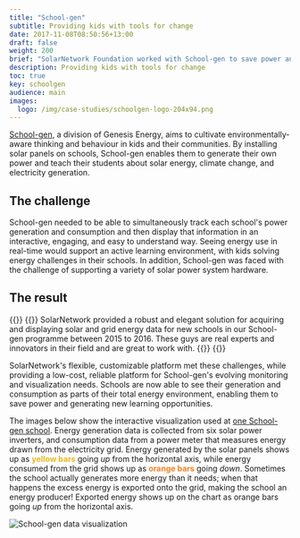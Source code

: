 ```yaml
---
title: "School-gen"
subtitle: Providing kids with tools for change
date: 2017-11-08T08:50:56+13:00
draft: false
weight: 200
brief: "SolarNetwork Foundation worked with School-gen to save power and create learning opportunties in New Zealand schools."
description: Providing kids with tools for change
toc: true
key: schoolgen
audience: main
images:
  logo: /img/case-studies/schoolgen-logo-204x94.png
---
```

[School-gen](http://www.schoolgen.co.nz/), a division of Genesis Energy, aims to cultivate
environmentally-aware thinking and behaviour in kids and their communities. By installing solar
panels on schools, School-gen enables them to generate their own power and teach their students
about solar energy, climate change, and electricity generation.

## The challenge

School-gen needed to be able to simultaneously track each school's power generation and consumption
and then display that information in an interactive, engaging, and easy to understand way. Seeing
energy use in real-time would support an active learning environment, with kids solving energy
challenges in their schools. In addition, School-gen was faced with the challenge of supporting a
variety of solar power system hardware.

## The result
{{<quote-bar>}}
{{<quote url="http://www.schoolgen.co.nz/" cite="Rob Duff, School-gen Educator">}}
SolarNetwork provided a robust and elegant solution for acquiring and displaying solar and grid
energy data for new schools in our School-gen programme between 2015 to 2016. These guys are real
experts and innovators in their field and are great to work with.
{{</quote>}}
{{</quote-bar>}}

SolarNetwork's flexible, customizable platform met these challenges, while providing a low-cost,
reliable platform for School-gen's evolving monitoring and visualization needs. Schools are now able
to see their generation and consumption as parts of their total energy environment, enabling them to
save power and generating new learning opportunities.

The images below show the interactive visualization used at
[one School-gen school](https://data.solarnetwork.net/nz/sg/sg.html?nodeId=232&minDate=2016-04-30%2012:00&sourceIds=Solar1,Solar2,Solar3,Solar4,Solar5,Solar6).
Energy generation data is collected from six solar power
inverters, and consumption data from a power meter that measures energy drawn from the electricity
grid. Energy generated by the solar panels shows up as <span style="color: rgb(234, 183, 33);
font-weight: 700;">yellow bars</span> going _up_ from the horizontal axis, while energy consumed
from the grid shows up as <span style="color: rgb(244, 127, 35); font-weight: 700;">orange
bars</span> going _down_. Sometimes the school actually generates more energy than it needs; when
that happens the excess energy is exported onto the grid, making the school an energy producer!
Exported energy shows up on the chart as orange bars going _up_ from the horizontal axis.

![School-gen data visualization](/img/case-studies/schoolgen-visualization-1120x670.png)
